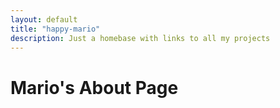 ```yaml
---
layout: default 
title: "happy-mario"
description: Just a homebase with links to all my projects
---
```


# Mario's About Page




